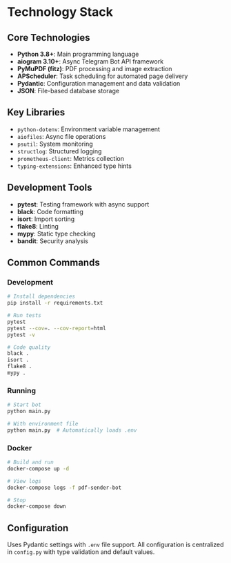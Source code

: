 # Technology Stack

## Core Technologies

- **Python 3.8+**: Main programming language
- **aiogram 3.10+**: Async Telegram Bot API framework
- **PyMuPDF (fitz)**: PDF processing and image extraction
- **APScheduler**: Task scheduling for automated page delivery
- **Pydantic**: Configuration management and data validation
- **JSON**: File-based database storage

## Key Libraries

- `python-dotenv`: Environment variable management
- `aiofiles`: Async file operations
- `psutil`: System monitoring
- `structlog`: Structured logging
- `prometheus-client`: Metrics collection
- `typing-extensions`: Enhanced type hints

## Development Tools

- **pytest**: Testing framework with async support
- **black**: Code formatting
- **isort**: Import sorting
- **flake8**: Linting
- **mypy**: Static type checking
- **bandit**: Security analysis

## Common Commands

### Development
```bash
# Install dependencies
pip install -r requirements.txt

# Run tests
pytest
pytest --cov=. --cov-report=html
pytest -v

# Code quality
black .
isort .
flake8 .
mypy .
```

### Running
```bash
# Start bot
python main.py

# With environment file
python main.py  # Automatically loads .env
```

### Docker
```bash
# Build and run
docker-compose up -d

# View logs
docker-compose logs -f pdf-sender-bot

# Stop
docker-compose down
```

## Configuration

Uses Pydantic settings with `.env` file support. All configuration is centralized in `config.py` with type validation and default values.
